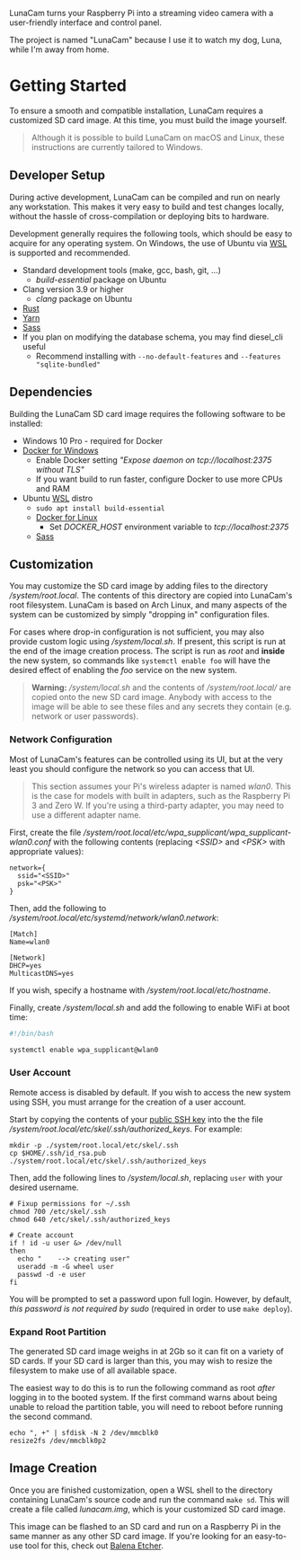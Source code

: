 LunaCam turns your Raspberry Pi into a streaming video camera with a user-friendly interface and
control panel.

The project is named "LunaCam" because I use it to watch my dog, Luna, while I'm away from home.


# Getting Started

To ensure a smooth and compatible installation, LunaCam requires a customized SD card image. At this
time, you must build the image yourself.

> Although it is possible to build LunaCam on macOS and Linux, these instructions are currently
> tailored to Windows.

## Developer Setup

During active development, LunaCam can be compiled and run on nearly any workstation. This makes it
very easy to build and test changes locally, without the hassle of cross-compilation or deploying
bits to hardware.

Development generally requires the following tools, which should be easy to acquire for any
operating system. On Windows, the use of Ubuntu via [WSL](https://docs.microsoft.com/en-us/windows/wsl/about)
is supported and recommended.

* Standard development tools (make, gcc, bash, git, ...)
  * *build-essential* package on Ubuntu
* Clang version 3.9 or higher
  * *clang* package on Ubuntu
* [Rust](https://rustup.rs/)
* [Yarn](https://yarnpkg.com/lang/en/docs/install/)
* [Sass](https://sass-lang.com/install)
* If you plan on modifying the database schema, you may find diesel_cli useful
  * Recommend installing with `--no-default-features` and `--features "sqlite-bundled"`

## Dependencies

Building the LunaCam SD card image requires the following software to be installed:

* Windows 10 Pro - required for Docker
* [Docker for Windows](https://docs.docker.com/docker-for-windows/install/)
  * Enable Docker setting *"Expose daemon on tcp://localhost:2375 without TLS"*
  * If you want build to run faster, configure Docker to use more CPUs and RAM
* Ubuntu [WSL](https://docs.microsoft.com/en-us/windows/wsl/install-win10) distro
  * `sudo apt install build-essential`
  * [Docker for Linux](https://docs.docker.com/install/linux/docker-ce/ubuntu/)
    * Set *DOCKER_HOST* environment variable to *tcp://localhost:2375*
  * [Sass](https://sass-lang.com/install)

## Customization

You may customize the SD card image by adding files to the directory */system/root.local*. The
contents of this directory are copied into LunaCam's root filesystem. LunaCam is based on Arch
Linux, and many aspects of the system can be customized by simply "dropping in" configuration files.

For cases where drop-in configuration is not sufficient, you may also provide custom logic using
*/system/local.sh*. If present, this script is run at the end of the image creation process. The
script is run as *root* and **inside** the new system, so commands like `systemctl enable foo` will
have the desired effect of enabling the *foo* service on the new system.

> **Warning:** */system/local.sh* and the contents of */system/root.local/* are copied onto the new
> SD card image. Anybody with access to the image will be able to see these files and any secrets
> they contain (e.g. network or user passwords).

### Network Configuration

Most of LunaCam's features can be controlled using its UI, but at the very least you should
configure the network so you can access that UI.

> This section assumes your Pi's wireless adapter is named *wlan0*. This is the case for models with
> built in adapters, such as the Raspberry Pi 3 and Zero W. If you're using a third-party adapter,
> you may need to use a different adapter name.

First, create the file */system/root.local/etc/wpa_supplicant/wpa_supplicant-wlan0.conf* with the
following contents (replacing *\<SSID>* and *\<PSK>* with appropriate values):

```
network={
  ssid="<SSID>"
  psk="<PSK>"
}
```

Then, add the following to */system/root.local/etc/systemd/network/wlan0.network*:

```
[Match]
Name=wlan0

[Network]
DHCP=yes
MulticastDNS=yes
```

If you wish, specify a hostname with */system/root.local/etc/hostname*.

Finally, create */system/local.sh* and add the following to enable WiFi at boot time:

```bash
#!/bin/bash

systemctl enable wpa_supplicant@wlan0
```

### User Account

Remote access is disabled by default. If you wish to access the new system using SSH, you must
arrange for the creation of a user account.

Start by copying the contents of your [public SSH key](https://wiki.archlinux.org/index.php/SSH_keys)
into the the file */system/root.local/etc/skel/.ssh/authorized_keys*. For example:

```shell
mkdir -p ./system/root.local/etc/skel/.ssh
cp $HOME/.ssh/id_rsa.pub ./system/root.local/etc/skel/.ssh/authorized_keys
```

Then, add the following lines to */system/local.sh*, replacing `user` with your desired username.

```shell
# Fixup permissions for ~/.ssh
chmod 700 /etc/skel/.ssh
chmod 640 /etc/skel/.ssh/authorized_keys

# Create account
if ! id -u user &> /dev/null
then
  echo "    --> creating user"
  useradd -m -G wheel user
  passwd -d -e user
fi
```

You will be prompted to set a password upon full login. However, by default, *this password is not
required by sudo* (required in order to use `make deploy`).

### Expand Root Partition

The generated SD card image weighs in at 2Gb so it can fit on a variety of SD cards. If your SD card
is larger than this, you may wish to resize the filesystem to make use of all available space.

The easiest way to do this is to run the following command as root *after* logging in to the booted
system. If the first command warns about being unable to reload the partition table, you will need
to reboot before running the second command.

```shell
echo ", +" | sfdisk -N 2 /dev/mmcblk0
resize2fs /dev/mmcblk0p2
```

## Image Creation

Once you are finished customization, open a WSL shell to the directory containing LunaCam's source
code and run the command `make sd`. This will create a file called *lunacam.img*, which is your
customized SD card image.

This image can be flashed to an SD card and run on a Raspberry Pi in the same manner as any other SD
card image. If you're looking for an easy-to-use tool for this, check out
[Balena Etcher](https://www.balena.io/etcher/).
